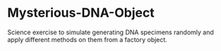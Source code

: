 # Mysterious-DNA-Object
 Science exercise to simulate generating DNA specimens randomly and apply different methods on them from a factory object.
